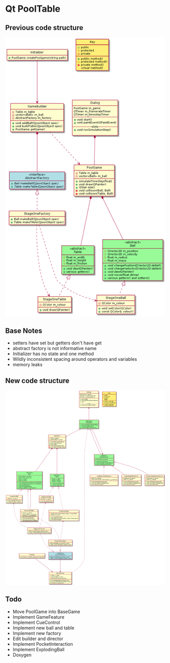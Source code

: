 # Qt PoolTable

## Previous code structure

![previous class diagram](old_class.png)

## Base Notes

- setters have set but getters don't have get
- abstract factory is not informative name
- Initializer has no state and one method
- Wildly inconsistent spacing around operators and variables
- memory leaks

## New code structure

![new class diagram](newclass.png)

## Todo

+ Move PoolGame into BaseGame
+ Implement GameFeature
+ Implement CueControl
+ Implement new ball and table
+ Implement new factory
+ Edit builder and director
+ Implement PocketInteraction
+ Implement ExplodingBall
+ Doxygen

